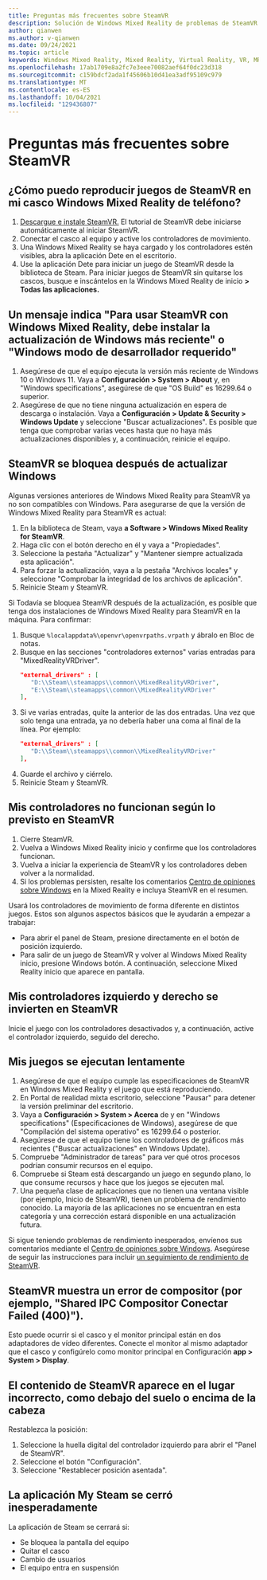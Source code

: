 ```yaml
---
title: Preguntas más frecuentes sobre SteamVR
description: Solución de Windows Mixed Reality de problemas de SteamVR que va más allá de la documentación de soporte técnico al consumidor estándar.
author: qianwen
ms.author: v-qianwen
ms.date: 09/24/2021
ms.topic: article
keywords: Windows Mixed Reality, Mixed Reality, Virtual Reality, VR, MR, Troubleshoot, Errors, Help, Support, SteamVR
ms.openlocfilehash: 17ab1709e8a2fc7e3eee70082aef64f0dc23d318
ms.sourcegitcommit: c159bdcf2ada1f45606b10d41ea3adf95109c979
ms.translationtype: MT
ms.contentlocale: es-ES
ms.lasthandoff: 10/04/2021
ms.locfileid: "129436807"
---
```

# <a name="steamvr-faqs"></a>Preguntas más frecuentes sobre SteamVR

## <a name="how-can-i-play-steamvr-games-in-my-windows-mixed-reality-headset"></a>¿Cómo puedo reproducir juegos de SteamVR en mi casco Windows Mixed Reality de teléfono?

1. [Descargue e instale SteamVR.](https://steamcdn-a.akamaihd.net/client/installer/SteamWindowsMRInstaller.exe) El tutorial de SteamVR debe iniciarse automáticamente al iniciar SteamVR.
2. Conectar el casco al equipo y active los controladores de movimiento.
3. Una Windows Mixed Reality se haya cargado y los controladores estén visibles, abra la aplicación Dete en el escritorio.
4. Use la aplicación Dete para iniciar un juego de SteamVR desde la biblioteca de Steam. Para iniciar juegos de SteamVR sin quitarse los cascos, busque e inscántelos en la Windows Mixed Reality de inicio **> Todas las aplicaciones.**

## <a name="a-message-says-to-use-steamvr-with-windows-mixed-reality-you-need-to-install-the-latest-windows-update-or-windows-developer-mode-required"></a>Un mensaje indica "Para usar SteamVR con Windows Mixed Reality, debe instalar la actualización de Windows más reciente" o "Windows modo de desarrollador requerido"

1. Asegúrese de que el equipo ejecuta la versión más reciente de Windows 10 o Windows 11. Vaya a **Configuración > System > About** y, en "Windows specifications", asegúrese de que "OS Build" es 16299.64 o superior.
2. Asegúrese de que no tiene ninguna actualización en espera de descarga o instalación. Vaya a **Configuración > Update & Security > Windows Update** y seleccione "Buscar actualizaciones". Es posible que tenga que comprobar varias veces hasta que no haya más actualizaciones disponibles y, a continuación, reinicie el equipo.

## <a name="steamvr-is-crashing-after-updating-windows"></a>SteamVR se bloquea después de actualizar Windows

Algunas versiones anteriores de Windows Mixed Reality para SteamVR ya no son compatibles con Windows. Para asegurarse de que la versión de Windows Mixed Reality para SteamVR es actual:

1. En la biblioteca de Steam, vaya **a Software > Windows Mixed Reality for SteamVR**.
2. Haga clic con el botón derecho en él y vaya a "Propiedades".
3. Seleccione la pestaña "Actualizar" y "Mantener siempre actualizada esta aplicación".
4. Para forzar la actualización, vaya a la pestaña "Archivos locales" y seleccione "Comprobar la integridad de los archivos de aplicación".
5. Reinicie Steam y SteamVR.

Si Todavía se bloquea SteamVR después de la actualización, es posible que tenga dos instalaciones de Windows Mixed Reality para SteamVR en la máquina. Para confirmar:

1. Busque ```%localappdata%\openvr\openvrpaths.vrpath``` y ábralo en Bloc de notas.
2. Busque en las secciones "controladores externos" varias entradas para "MixedRealityVRDriver".
   ```json
   "external_drivers" : [
      "D:\\Steam\\steamapps\\common\\MixedRealityVRDriver",
      "E:\\Steam\\steamapps\\common\\MixedRealityVRDriver"
   ],
   ```
3. Si ve varias entradas, quite la anterior de las dos entradas. Una vez que solo tenga una entrada, ya no debería haber una coma al final de la línea. Por ejemplo:
   ```json
   "external_drivers" : [
      "D:\\Steam\\steamapps\\common\\MixedRealityVRDriver"
   ],
   ```
4. Guarde el archivo y ciérrelo.
5. Reinicie Steam y SteamVR.

## <a name="my-controllers-arent-working-as-expected-in-steamvr"></a>Mis controladores no funcionan según lo previsto en SteamVR

1. Cierre SteamVR.
2. Vuelva a Windows Mixed Reality inicio y confirme que los controladores funcionan.
3. Vuelva a iniciar la experiencia de SteamVR y los controladores deben volver a la normalidad.
4. Si los problemas persisten, resalte los comentarios [Centro de opiniones sobre Windows](https://support.microsoft.com/en-us/help/4021566/windows-10-send-feedback-to-microsoft-with-feedback-hub-app) en la Mixed Reality e incluya SteamVR en el resumen.

Usará los controladores de movimiento de forma diferente en distintos juegos. Estos son algunos aspectos básicos que le ayudarán a empezar a trabajar:
* Para abrir el panel de Steam, presione directamente en el botón de posición izquierdo.
* Para salir de un juego de SteamVR y volver al Windows Mixed Reality inicio, presione Windows botón. A continuación, seleccione Mixed Reality inicio que aparece en pantalla.

## <a name="my-left-and-right-controllers-are-reversed-in-steamvr"></a>Mis controladores izquierdo y derecho se invierten en SteamVR

Inicie el juego con los controladores desactivados y, a continuación, active el controlador izquierdo, seguido del derecho.

## <a name="my-games-are-running-slowly"></a>Mis juegos se ejecutan lentamente

1. Asegúrese de que el equipo cumple las especificaciones de SteamVR en Windows Mixed Reality y el juego que está reproduciendo.
2. En Portal de realidad mixta escritorio, seleccione "Pausar" para detener la versión preliminar del escritorio.
3. Vaya a **Configuración > System > Acerca** de y en "Windows specifications" (Especificaciones de Windows), asegúrese de que "Compilación del sistema operativo" es 16299.64 o posterior.
4. Asegúrese de que el equipo tiene los controladores de gráficos más recientes ("Buscar actualizaciones" en Windows Update).
5. Compruebe "Administrador de tareas" para ver qué otros procesos podrían consumir recursos en el equipo.
6. Compruebe si Steam está descargando un juego en segundo plano, lo que consume recursos y hace que los juegos se ejecuten mal.
7. Una pequeña clase de aplicaciones que no tienen una ventana visible (por ejemplo, Inicio de SteamVR), tienen un problema de rendimiento conocido. La mayoría de las aplicaciones no se encuentran en esta categoría y una corrección estará disponible en una actualización futura.

Si sigue teniendo problemas de rendimiento inesperados, envíenos sus comentarios mediante el [Centro de opiniones sobre Windows](https://support.microsoft.com/en-us/help/4021566/windows-10-send-feedback-to-microsoft-with-feedback-hub-app). Asegúrese de seguir las instrucciones para incluir [un seguimiento de rendimiento de SteamVR](using-steamvr-with-windows-mixed-reality.md#sharing-feedback-on-steamvr).

## <a name="steamvr-is-showing-a-compositor-error-for-example-shared-ipc-compositor-connect-failed-400"></a>SteamVR muestra un error de compositor (por ejemplo, "Shared IPC Compositor Conectar Failed (400)").

Esto puede ocurrir si el casco y el monitor principal están en dos adaptadores de vídeo diferentes. Conecte el monitor al mismo adaptador que el casco y configúrelo como monitor principal en Configuración **app > System > Display**.

## <a name="steamvr-content-appears-in-the-wrong-place-like-beneath-the-floor-or-above-my-head"></a>El contenido de SteamVR aparece en el lugar incorrecto, como debajo del suelo o encima de la cabeza

Restablezca la posición:

1. Seleccione la huella digital del controlador izquierdo para abrir el "Panel de SteamVR".
2. Seleccione el botón "Configuración".
3. Seleccione "Restablecer posición asentada".

## <a name="my-steam-app-closed-unexpectedly"></a>La aplicación My Steam se cerró inesperadamente

La aplicación de Steam se cerrará si:

* Se bloquea la pantalla del equipo
* Quitar el casco
* Cambio de usuarios
* El equipo entra en suspensión
